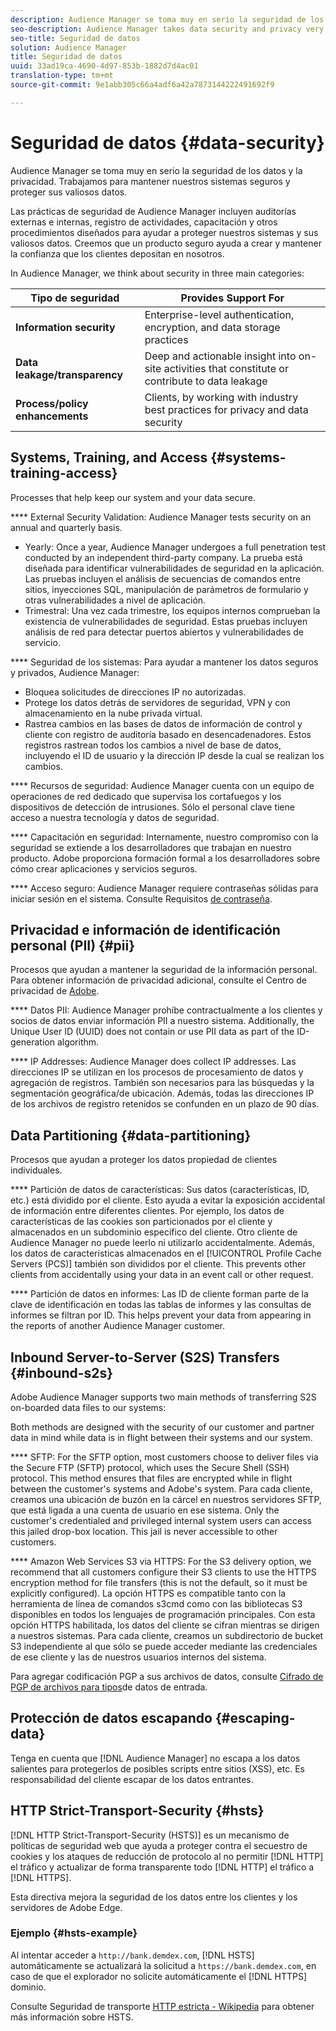```yaml
---
description: Audience Manager se toma muy en serio la seguridad de los datos y la privacidad. We work to keep our systems secure and protect your valuable data.
seo-description: Audience Manager takes data security and privacy very seriously. We work to keep our systems secure and protect your valuable data.
seo-title: Seguridad de datos
solution: Audience Manager
title: Seguridad de datos
uuid: 33ad19ca-4690-4d97-853b-1882d7d4ac01
translation-type: tm+mt
source-git-commit: 9e1abb305c66a4adf6a42a7873144222491692f9

---
```



# Seguridad de datos {#data-security}

Audience Manager se toma muy en serio la seguridad de los datos y la privacidad. Trabajamos para mantener nuestros sistemas seguros y proteger sus valiosos datos.

Las prácticas de seguridad de Audience Manager incluyen auditorías externas e internas, registro de actividades, capacitación y otros procedimientos diseñados para ayudar a proteger nuestros sistemas y sus valiosos datos. Creemos que un producto seguro ayuda a crear y mantener la confianza que los clientes depositan en nosotros.

In Audience Manager, we think about security in three main categories:

| Tipo de seguridad | Provides Support For |
|---|---|
| **Information security** | Enterprise-level authentication, encryption, and data storage practices |
| **Data leakage/transparency** | Deep and actionable insight into on-site activities that constitute or contribute to data leakage |
| **Process/policy enhancements** | Clients, by working with industry best practices for privacy and data security |

## Systems, Training, and Access {#systems-training-access}

Processes that help keep our system and your data secure.

**** External Security Validation:  Audience Manager tests security on an annual and quarterly basis.

* Yearly: Once a year, Audience Manager undergoes a full penetration test conducted by an independent third-party company. La prueba está diseñada para identificar vulnerabilidades de seguridad en la aplicación. Las pruebas incluyen el análisis de secuencias de comandos entre sitios, inyecciones SQL, manipulación de parámetros de formulario y otras vulnerabilidades a nivel de aplicación.
* Trimestral: Una vez cada trimestre, los equipos internos comprueban la existencia de vulnerabilidades de seguridad. Estas pruebas incluyen análisis de red para detectar puertos abiertos y vulnerabilidades de servicio.

**** Seguridad de los sistemas:  Para ayudar a mantener los datos seguros y privados, Audience Manager:

* Bloquea solicitudes de direcciones IP no autorizadas.
* Protege los datos detrás de servidores de seguridad, VPN y con almacenamiento en la nube privada virtual.
* Rastrea cambios en las bases de datos de información de control y cliente con registro de auditoría basado en desencadenadores. Estos registros rastrean todos los cambios a nivel de base de datos, incluyendo el ID de usuario y la dirección IP desde la cual se realizan los cambios.

**** Recursos de seguridad:  Audience Manager cuenta con un equipo de operaciones de red dedicado que supervisa los cortafuegos y los dispositivos de detección de intrusiones. Sólo el personal clave tiene acceso a nuestra tecnología y datos de seguridad.

**** Capacitación en seguridad:  Internamente, nuestro compromiso con la seguridad se extiende a los desarrolladores que trabajan en nuestro producto. Adobe proporciona formación formal a los desarrolladores sobre cómo crear aplicaciones y servicios seguros.

**** Acceso seguro:  Audience Manager requiere contraseñas sólidas para iniciar sesión en el sistema. Consulte Requisitos [de contraseña](../../reference/password-requirements.md).

## Privacidad e información de identificación personal (PII) {#pii}

Procesos que ayudan a mantener la seguridad de la información personal. Para obtener información de privacidad adicional, consulte el Centro de privacidad de [Adobe](https://www.adobe.com/privacy/advertising-services.html).

**** Datos PII:  Audience Manager prohíbe contractualmente a los clientes y socios de datos enviar información PII a nuestro sistema. Additionally, the Unique User ID (UUID) does not contain or use PII data as part of the ID-generation algorithm.

**** IP Addresses:  Audience Manager does collect IP addresses. Las direcciones IP se utilizan en los procesos de procesamiento de datos y agregación de registros. También son necesarios para las búsquedas y la segmentación geográfica/de ubicación. Además, todas las direcciones IP de los archivos de registro retenidos se confunden en un plazo de 90 días.

## Data Partitioning {#data-partitioning}

Procesos que ayudan a proteger los datos propiedad de clientes individuales.

**** Partición de datos de características:  Sus datos (características, ID, etc.) está dividido por el cliente. Esto ayuda a evitar la exposición accidental de información entre diferentes clientes. Por ejemplo, los datos de características de las cookies son particionados por el cliente y almacenados en un subdominio específico del cliente. Otro cliente de Audience Manager no puede leerlo ni utilizarlo accidentalmente. Además, los datos de características almacenados en el [!UICONTROL Profile Cache Servers (PCS)] también son divididos por el cliente. This prevents other clients from accidentally using your data in an event call or other request.

**** Partición de datos en informes:  Las ID de cliente forman parte de la clave de identificación en todas las tablas de informes y las consultas de informes se filtran por ID. This helps prevent your data from appearing in the reports of another Audience Manager customer.

## Inbound Server-to-Server (S2S) Transfers {#inbound-s2s}

Adobe Audience Manager supports two main methods of transferring S2S on-boarded data files to our systems:

Both methods are designed with the security of our customer and partner data in mind while data is in flight between their systems and our system.

**** SFTP: For the SFTP option, most customers choose to deliver files via the Secure FTP (SFTP) protocol, which uses the Secure Shell (SSH) protocol. This method ensures that files are encrypted while in flight between the customer's systems and Adobe's system. Para cada cliente, creamos una ubicación de buzón en la cárcel en nuestros servidores SFTP, que está ligada a una cuenta de usuario en ese sistema. Only the customer's credentialed and privileged internal system users can access this jailed drop-box location. This jail is never accessible to other customers.

**** Amazon Web Services S3 via HTTPS: For the S3 delivery option, we recommend that all customers configure their S3 clients to use the HTTPS encryption method for file transfers (this is not the default, so it must be explicitly configured). La opción HTTPS es compatible tanto con la herramienta de línea de comandos s3cmd como con las bibliotecas S3 disponibles en todos los lenguajes de programación principales. Con esta opción HTTPS habilitada, los datos del cliente se cifran mientras se dirigen a nuestros sistemas. Para cada cliente, creamos un subdirectorio de bucket S3 independiente al que sólo se puede acceder mediante las credenciales de ese cliente y las de nuestros usuarios internos del sistema.

Para agregar codificación PGP a sus archivos de datos, consulte [Cifrado de PGP de archivos para tipos](../../integration/sending-audience-data/batch-data-transfer-explained/inbound-file-encryption.md)de datos de entrada.

## Protección de datos escapando {#escaping-data}

Tenga en cuenta que [!DNL Audience Manager] no escapa a los datos salientes para protegerlos de posibles scripts entre sitios (XSS), etc. Es responsabilidad del cliente escapar de los datos entrantes.

## HTTP Strict-Transport-Security {#hsts}

[!DNL HTTP Strict-Transport-Security (HSTS)] es un mecanismo de políticas de seguridad web que ayuda a proteger contra el secuestro de cookies y los ataques de reducción de protocolo al no permitir [!DNL HTTP] el tráfico y actualizar de forma transparente todo [!DNL HTTP] el tráfico a [!DNL HTTPS].

Esta directiva mejora la seguridad de los datos entre los clientes y los servidores de Adobe Edge.

### Ejemplo {#hsts-example}

Al intentar acceder a `http://bank.demdex.com`, [!DNL HSTS] automáticamente se actualizará la solicitud a `https://bank.demdex.com`, en caso de que el explorador no solicite automáticamente el [!DNL HTTPS] dominio.

Consulte Seguridad de transporte [HTTP estricta - Wikipedia](https://en.wikipedia.org/wiki/HTTP_Strict_Transport_Security) para obtener más información sobre HSTS.
